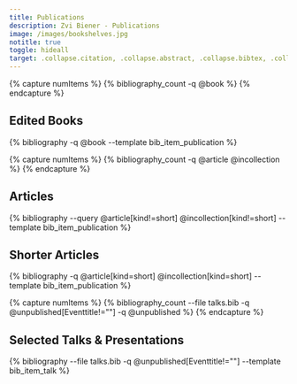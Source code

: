```yaml
---
title: Publications
description: Zvi Biener - Publications
image: /images/bookshelves.jpg
notitle: true
toggle: hideall
target: .collapse.citation, .collapse.abstract, .collapse.bibtex, .collapse.fullentry
---
```


{% capture numItems %}
{% bibliography_count -q @book %}
{% endcapture %}
 
<h2 class="bibliography" style="counter-reset:bibitem {{numItems|plus:1}}">
	<a class="plus-icon minus" data-toggle="collapse"  data-target=".collapse.editedbooks" data-text="Collapse">Edited Books</a>&nbsp;
</h2>

<div class="collapse editedbooks show">
{% bibliography -q @book --template bib_item_publication %}
</div>



{% capture numItems %}
{% bibliography_count -q @article @incollection %}
{% endcapture %}

<p></p>
<h2 class="bibliography" style="counter-reset:bibitem {{numItems|plus:1}}">
	<a class="plus-icon minus" data-toggle="collapse"  data-target=".collapse.articles" data-text="Collapse">Articles</a></h2>

<div class="articles collapse show">
{% bibliography --query @article[kind!=short] @incollection[kind!=short] --template bib_item_publication %}
</div>

<p></p>
<h2 class="bibliography">
	<a class="plus-icon minus" data-toggle="collapse"  data-target=".collapse.shortarticles" data-text="Collapse">Shorter Articles</a></h2>

<div class="collapse shortarticles show">
{% bibliography -q @article[kind=short] @incollection[kind=short] --template bib_item_publication %}
</div>

{% capture numItems %}
{% bibliography_count --file talks.bib -q @unpublished[Eventtitle!=""] -q @unpublished %}
{% endcapture %}

<p></p>
<h2 class="bibliography" style="counter-reset:bibitem {{numItems|plus:1}}">
	<a class="plus-icon minus" data-toggle="collapse"  data-target=".collapse.talks" data-text="Collapse">Selected Talks & Presentations</a></h2>

<div class="collapse talks show">
{% bibliography --file talks.bib -q @unpublished[Eventtitle!=""] --template bib_item_talk %}
</div>

